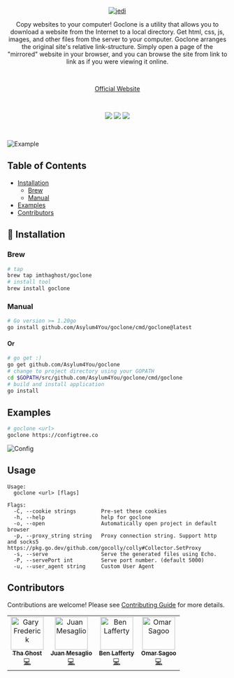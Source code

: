 <p align="center">
  <a href="https://goclone.io/">
    <img alt="jedi" src="docs/media/logo.png"> 
  </a>
</p>
<p align="center">
Copy websites to your computer! Goclone is a utility that allows you to download a website from the Internet to a local directory. Get html, css, js, images, and other files from the server to your computer. Goclone arranges the original site's relative link-structure. Simply open a page of the "mirrored" website in your browser, and you can browse the site from link to link as if you were viewing it online.
</p>
<br>
<p align="center"><a href="https://goclone.io/">Official Website</a></p>
<br>
<p align="center">
   <a href="https://goreportcard.com/report/github.com/imthaghost/goclone"><img src="https://goreportcard.com/badge/github.com/imthaghost/goclone"></a>
   <a href="https://github.com/imthaghost/goclone/actions/workflows/master-workflow.yml"><img src="https://github.com/imthaghost/goclone/actions/workflows/master-workflow.yml/badge.svg"></a>
   <a href="https://github.com/imthaghost/goclone/blob/master/LICENSE"><img src="https://img.shields.io/badge/License-MIT-yellow.svg"></a>
</p>
<br>

![Example](/docs/media/bitski.gif)

## Table of Contents

- [Installation](#installation)
  - [Brew](#brew)
  - [Manual](#manual)
- [Examples](#examples)
- [Contributors](#contributors)

<a name="installation"></a>

## 🚀 Installation

<a name="brew"></a>

### Brew

```bash
# tap
brew tap imthaghost/goclone
# install tool
brew install goclone
```

<a name="manual"></a>

### Manual

```bash
# Go version >= 1.20go
go install github.com/Asylum4You/goclone/cmd/goclone@latest
```
#### Or

```bash
# go get :)
go get github.com/Asylum4You/goclone
# change to project directory using your GOPATH
cd $GOPATH/src/github.com/Asylum4You/goclone/cmd/goclone
# build and install application
go install
```



<a name="examples"></a>

## Examples

```bash
# goclone <url>
goclone https://configtree.co
```

![Config](/docs/media/config.gif)

## Usage

```
Usage:
  goclone <url> [flags]

Flags:
  -C, --cookie strings        Pre-set these cookies
  -h, --help                  help for goclone
  -o, --open                  Automatically open project in default browser
  -p, --proxy_string string   Proxy connection string. Support http and socks5 https://pkg.go.dev/github.com/gocolly/colly#Collector.SetProxy
  -s, --serve                 Serve the generated files using Echo.
  -P, --servePort int         Serve port number. (default 5000)
  -u, --user_agent string     Custom User Agent
```

<a name="contributors"></a>

## Contributors

Contributions are welcome! Please see [Contributing Guide](https://github.com/imthaghost/goclone/blob/master/docs/CONTRIBUTING.md) for more details.

<table>
  <tr>
    <td align="center"><a href="https://github.com/imthaghost"><img src="https://avatars3.githubusercontent.com/u/46610773?s=460&v=4" width="75px;" alt="Gary Frederick"/><br /><sub><b>Tha Ghost</b></sub></a><br /><a href="https://github.com/imthaghost/goclone/commits?author=imthaghost" title="Code">💻</a></td>
    <td align="center"><a href="https://github.com/imthaghost"><img src="https://avatars.githubusercontent.com/u/29051129?v=4" width="75px;" alt="Juan Mesaglio"/><br /><sub><b>Juan Mesaglio</b></sub></a><br /><a href="https://github.com/mesaglio" title="Code">💻</a></td>
    <td align="center"><a href="https://github.com/tempor1s"><img src="https://avatars0.githubusercontent.com/u/29741401?s=460&u=1ca03db5bbb7046bab14f72b7d6e801b9b0ac6f0&v=4" width="75px;" alt="Ben Lafferty"/><br /><sub><b>Ben Lafferty</b></sub></a><br /><a href="https://github.com/imthaghost/goclone/commits?author=tempor1s" title="Code">💻</a></td>
    <td align="center"><a href="https://github.com/omarsagoo"><img src="https://avatars3.githubusercontent.com/u/47726951?s=460&u=b806148e1598b97c454820c9c17452db39441177&v=4" width="75px;" alt="Omar Sagoo"/><br /><sub><b>Omar Sagoo</b></sub></a><br /><a href="https://github.com/imthaghost/goclone/commits?author=omarsagoo" title="Code">💻</a></td>
  </tr>
